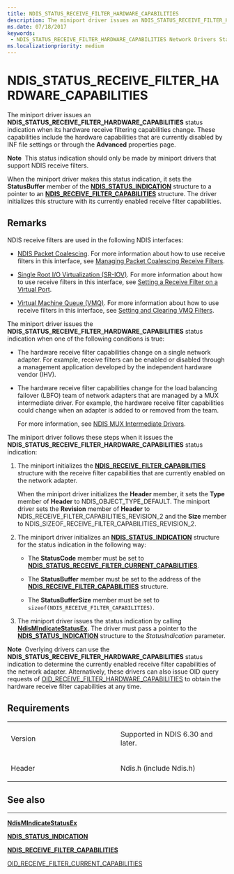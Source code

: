 ```yaml
---
title: NDIS_STATUS_RECEIVE_FILTER_HARDWARE_CAPABILITIES
description: The miniport driver issues an NDIS_STATUS_RECEIVE_FILTER_HARDWARE_CAPABILITIES status indication when its hardware receive filtering capabilities change.
ms.date: 07/18/2017
keywords:
 - NDIS_STATUS_RECEIVE_FILTER_HARDWARE_CAPABILITIES Network Drivers Starting with Windows Vista
ms.localizationpriority: medium
---
```


# NDIS\_STATUS\_RECEIVE\_FILTER\_HARDWARE\_CAPABILITIES


The miniport driver issues an **NDIS\_STATUS\_RECEIVE\_FILTER\_HARDWARE\_CAPABILITIES** status indication when its hardware receive filtering capabilities change. These capabilities include the hardware capabilities that are currently disabled by INF file settings or through the **Advanced** properties page.

**Note**  This status indication should only be made by miniport drivers that support NDIS receive filters.

 

When the miniport driver makes this status indication, it sets the **StatusBuffer** member of the [**NDIS\_STATUS\_INDICATION**](/windows-hardware/drivers/ddi/ndis/ns-ndis-_ndis_status_indication) structure to a pointer to an [**NDIS\_RECEIVE\_FILTER\_CAPABILITIES**](/windows-hardware/drivers/ddi/ntddndis/ns-ntddndis-_ndis_receive_filter_capabilities) structure. The driver initializes this structure with its currently enabled receive filter capabilities.

## Remarks

NDIS receive filters are used in the following NDIS interfaces:

-   [NDIS Packet Coalescing](./ndis-packet-coalescing.md). For more information about how to use receive filters in this interface, see [Managing Packet Coalescing Receive Filters](./guidelines-for-managing-packet-coalescing-receive-filters.md).

-   [Single Root I/O Virtualization (SR-IOV)](./single-root-i-o-virtualization--sr-iov-.md). For more information about how to use receive filters in this interface, see [Setting a Receive Filter on a Virtual Port](./setting-a-receive-filter-on-a-virtual-port.md).

-   [Virtual Machine Queue (VMQ)](./virtual-machine-queue--vmq--in-ndis-6-20.md). For more information about how to use receive filters in this interface, see [Setting and Clearing VMQ Filters](./setting-and-clearing-vmq-filters.md).

The miniport driver issues the **NDIS\_STATUS\_RECEIVE\_FILTER\_HARDWARE\_CAPABILITIES** status indication when one of the following conditions is true:

-   The hardware receive filter capabilities change on a single network adapter. For example, receive filters can be enabled or disabled through a management application developed by the independent hardware vendor (IHV).

-   The hardware receive filter capabilities change for the load balancing failover (LBFO) team of network adapters that are managed by a MUX intermediate driver. For example, the hardware receive filter capabilities could change when an adapter is added to or removed from the team.

    For more information, see [NDIS MUX Intermediate Drivers](./ndis-mux-intermediate-drivers.md).

The miniport driver follows these steps when it issues the **NDIS\_STATUS\_RECEIVE\_FILTER\_HARDWARE\_CAPABILITIES** status indication:

1.  The miniport initializes the [**NDIS\_RECEIVE\_FILTER\_CAPABILITIES**](/windows-hardware/drivers/ddi/ntddndis/ns-ntddndis-_ndis_receive_filter_capabilities) structure with the receive filter capabilities that are currently enabled on the network adapter.

    When the miniport driver initializes the **Header** member, it sets the **Type** member of **Header** to NDIS\_OBJECT\_TYPE\_DEFAULT. The miniport driver sets the **Revision** member of **Header** to NDIS\_RECEIVE\_FILTER\_CAPABILITIES\_REVISION\_2 and the **Size** member to NDIS\_SIZEOF\_RECEIVE\_FILTER\_CAPABILITIES\_REVISION\_2.

2.  The miniport driver initializes an [**NDIS\_STATUS\_INDICATION**](/windows-hardware/drivers/ddi/ndis/ns-ndis-_ndis_status_indication) structure for the status indication in the following way:

    -   The **StatusCode** member must be set to [**NDIS\_STATUS\_RECEIVE\_FILTER\_CURRENT\_CAPABILITIES**](ndis-status-receive-filter-current-capabilities.md).

    -   The **StatusBuffer** member must be set to the address of the [**NDIS\_RECEIVE\_FILTER\_CAPABILITIES**](/windows-hardware/drivers/ddi/ntddndis/ns-ntddndis-_ndis_receive_filter_capabilities) structure.

    -   The **StatusBufferSize** member must be set to `sizeof(NDIS_RECEIVE_FILTER_CAPABILITIES)`.

3.  The miniport driver issues the status indication by calling [**NdisMIndicateStatusEx**](/windows-hardware/drivers/ddi/ndis/nf-ndis-ndismindicatestatusex). The driver must pass a pointer to the [**NDIS\_STATUS\_INDICATION**](/windows-hardware/drivers/ddi/ndis/ns-ndis-_ndis_status_indication) structure to the *StatusIndication* parameter.

**Note**  Overlying drivers can use the **NDIS\_STATUS\_RECEIVE\_FILTER\_HARDWARE\_CAPABILITIES** status indication to determine the currently enabled receive filter capabilities of the network adapter. Alternatively, these drivers can also issue OID query requests of [OID\_RECEIVE\_FILTER\_HARDWARE\_CAPABILITIES](./oid-receive-filter-hardware-capabilities.md) to obtain the hardware receive filter capabilities at any time.

 

## Requirements

<table>
<colgroup>
<col width="50%" />
<col width="50%" />
</colgroup>
<tbody>
<tr class="odd">
<td><p>Version</p></td>
<td><p>Supported in NDIS 6.30 and later.</p></td>
</tr>
<tr class="even">
<td><p>Header</p></td>
<td>Ndis.h (include Ndis.h)</td>
</tr>
</tbody>
</table>

## See also


****
[**NdisMIndicateStatusEx**](/windows-hardware/drivers/ddi/ndis/nf-ndis-ndismindicatestatusex)

[**NDIS\_STATUS\_INDICATION**](/windows-hardware/drivers/ddi/ndis/ns-ndis-_ndis_status_indication)

[**NDIS\_RECEIVE\_FILTER\_CAPABILITIES**](/windows-hardware/drivers/ddi/ntddndis/ns-ntddndis-_ndis_receive_filter_capabilities)

[OID\_RECEIVE\_FILTER\_CURRENT\_CAPABILITIES](./oid-receive-filter-current-capabilities.md)

